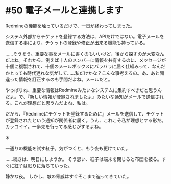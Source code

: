 # #50 電子メールと連携します
Redmineの機能を触っているだけで、一日が終わってしまった。


システム外部からチケットを登録する方法は、APIだけではない。電子メールを送信する事により、チケットの登録や修正が出来る機能も持っている。



……そうそう。重要な事をメールに書くのもいいけど、後から探すのが大変なんだよね。それから、例えば十人のメンバーに情報を共有するのに、メッセージが十個に複製されて、十個のメールボックスにバラバラに届く仕組みって、なんだかとっても時代遅れな気がして……私だけかな？こんな事考えるの。あ、あと間違った情報を訂正するのも手間だよね。メールだと。

やっぱりね、重要な情報はRedmineみたいなシステムに集約すべきだと思うんだよ。で、『新しい情報が登録されましたよ』みたいな通知がメールで送信される。これが理想だと思うんだよね、私は。

だから、『Redmineにチケットを登録するために』メールを送信して、チケットが登録されたという通知が関係者に届く。うん、これこそ私が理想とする形だ。カッコイイ。一歩先を行ってる感じがするよね。



＊

一通りの機能を試す紅子。気がつくと、もう夜も更けていた。

……続きは、明日にしようか。
そう思い、紅子は端末を閉じると布団を被る。すぐに紅子は眠りに落ちていった。

静かな夜。
しかし、敵の脅威はすぐそこまで迫ってきていた。